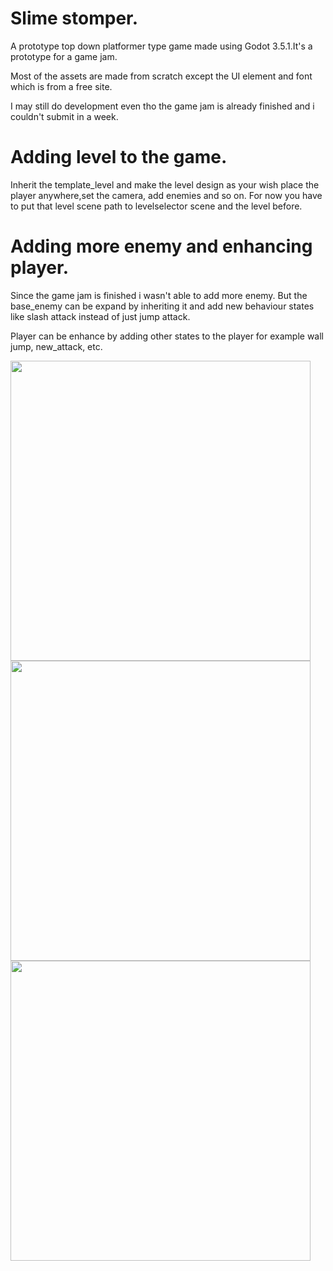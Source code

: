 # Slime stomper.
A prototype top down platformer type game made using Godot 3.5.1.It's a prototype for a game jam. 

Most of the assets are made from scratch except the UI element and font which is from a free site.

I may still do development even tho the game jam is already finished and i couldn't submit in a week.

# Adding level to the game.
Inherit the template_level and make the level design as your wish place the player anywhere,set the camera, add enemies and so on. 
For now you have to put that level scene path to levelselector scene and the level before.

# Adding more enemy and enhancing player.
Since the game jam is finished i wasn't able to add more enemy. But the base_enemy can be expand by inheriting it and 
add new behaviour states like slash attack instead of just jump attack.

Player can be enhance by adding other states to the player for example wall jump, new_attack, etc.

<img src="https://i.imgur.com/C3AxtQe.jpg" width = "480"/>

<img src="https://i.imgur.com/bge0t3X.jpg" width = "480"/>

<img src="https://i.imgur.com/lcJEddd.jpg" width = "480"/>
